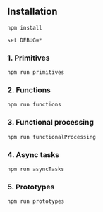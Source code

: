 ## Installation

`npm install`

`set DEBUG=*`

### 1. Primitives

`npm run primitives`

### 2. Functions

`npm run functions`

### 3. Functional processing

`npm run functionalProcessing`

### 4. Async tasks

`npm run asyncTasks`

### 5. Prototypes

`npm run prototypes`
